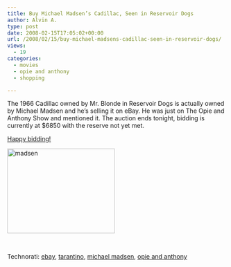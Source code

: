 ```yaml
---
title: Buy Michael Madsen’s Cadillac, Seen in Reservoir Dogs
author: Alvin A.
type: post
date: 2008-02-15T17:05:02+00:00
url: /2008/02/15/buy-michael-madsens-cadillac-seen-in-reservoir-dogs/
views:
  - 19
categories:
  - movies
  - opie and anthony
  - shopping

---
```

The 1966 Cadillac owned by Mr. Blonde in Reservoir Dogs is actually owned by Michael Madsen and he&#8217;s selling it on eBay. He was just on The Opie and Anthony Show and mentioned it. The auction ends tonight, bidding is currently at $6850 with the reserve not yet met.

<a href="http://cgi.ebay.com/ebaymotors/Cadillac-DeVille-DTS-Deville-RESERVOIR-DOGS-MR-BLONDS-1966-CADILLAC_W0QQitemZ270210504184QQcmdZViewItem?hash=item270210504184" target="_blank">Happy bidding!</a>

[<img data-recalc-dims="1" loading="lazy" decoding="async" style="border-right: 0px; border-top: 0px; border-left: 0px; border-bottom: 0px" height="196" alt="madsen" src="https://i0.wp.com/alvinashcraft.azurewebsites.net/wp-content/uploads/2008/02/windowslivewriterbuymichaelmadsenscadillacseeninreservoir-9d61madsen-3.jpg?resize=248%2C196" width="248" border="0" />][1] 

&nbsp;

<div class="wlWriterSmartContent" id="scid:d7bf807d-7bb0-458a-811f-90c51817d5c2:5b593989-c6b5-495a-9c21-91920dbe00b9" style="padding-right: 0px; display: inline; padding-left: 0px; padding-bottom: 0px; margin: 0px; padding-top: 0px">
  <p>
    <span class="TagSite">Technorati:</span> <a href="http://technorati.com/tag/ebay" rel="tag" class="tag">ebay</a>, <a href="http://technorati.com/tag/tarantino" rel="tag" class="tag">tarantino</a>, <a href="http://technorati.com/tag/michael+madsen" rel="tag" class="tag">michael madsen</a>, <a href="http://technorati.com/tag/opie+and+anthony" rel="tag" class="tag">opie and anthony</a><br /><!-- StartInsertedTags: ebay, tarantino, michael madsen, opie and anthony :EndInsertedTags -->
  </p>
</div>

 [1]: http://cgi.ebay.com/ebaymotors/Cadillac-DeVille-DTS-Deville-RESERVOIR-DOGS-MR-BLONDS-1966-CADILLAC_W0QQitemZ270210504184QQcmdZViewItem?hash=item270210504184